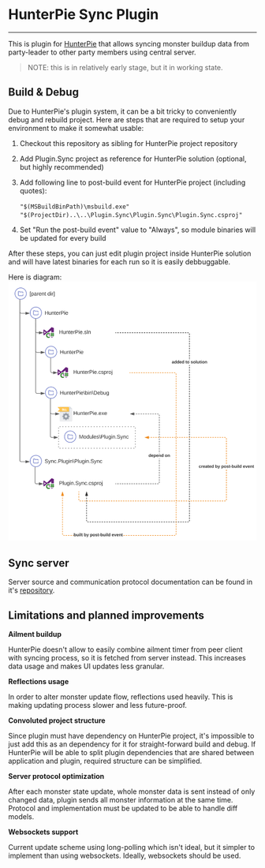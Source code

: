 ﻿# HunterPie Sync Plugin
---

This is plugin for [HunterPie](https://github.com/Haato3o/HunterPie) that allows syncing monster buildup data from party-leader to other party members using central server.

> NOTE: this is in relatively early stage, but it in working state.

## Build & Debug

Due to HunterPie's plugin system, it can be a bit tricky to conveniently debug and rebuild project. Here are steps that are required to setup your environment to make it somewhat usable:

1. Checkout this repository as sibling for HunterPie project repository
2. Add Plugin.Sync project as reference for HunterPie solution (optional, but highly recommended)
3. Add following line to post-build event for HunterPie project (including quotes):

    ```"$(MSBuildBinPath)\msbuild.exe" "$(ProjectDir)..\..\Plugin.Sync\Plugin.Sync\Plugin.Sync.csproj"```
4. Set "Run the post-build event" value to "Always", so module binaries will be updated for every build

After these steps, you can just edit plugin project inside HunterPie solution and will have latest binaries for each run so it is easily debbuggable.

Here is diagram:
![project structure](./readme/stucture-scheme.svg)


## Sync server
Server source and communication protocol documentation can be found in it's [repository](https://github.com/amadare42/HunterPie.SyncPlugin.Server).

## Limitations and planned improvements

**Ailment buildup**

HunterPie doesn't allow to easily combine ailment timer from peer client with syncing process, so it is fetched from server instead. This increases data usage and makes UI updates less granular.

**Reflections usage**

In order to alter monster update flow, reflections used heavily. This is making updating process slower and less future-proof.

**Convoluted project structure**

Since plugin must have dependency on HunterPie project, it's impossible to just add this as an dependency for it for straight-forward build and debug. If HunterPie will be able to split plugin dependencies that are shared between application and plugin, required structure can be simplified.  

**Server protocol optimization**

After each monster state update, whole monster data is sent instead of only changed data, plugin sends all monster information at the same time. Protocol and implementation must be updated to be able to handle diff models.

**Websockets support**

Current update scheme using long-polling which isn't ideal, but it simpler to implement than using websockets. Ideally, websockets should be used.